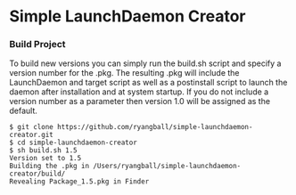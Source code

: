 # Simple LaunchDaemon Creator

### Build Project
To build new versions you can simply run the build.sh script and specify a version number for the .pkg. The resulting .pkg will include the LaunchDaemon and target script as well as a postinstall script to launch the daemon after installation and at system startup. If you do not include a version number as a parameter then version 1.0 will be assigned as the default.
```
$ git clone https://github.com/ryangball/simple-launchdaemon-creator.git
$ cd simple-launchdaemon-creator
$ sh build.sh 1.5
Version set to 1.5
Building the .pkg in /Users/ryangball/simple-launchdaemon-creator/build/
Revealing Package_1.5.pkg in Finder
```
